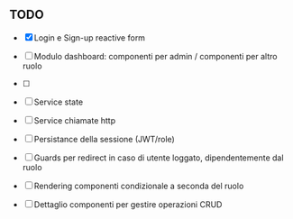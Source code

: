 ## TODO

- [x] Login e Sign-up reactive form


- [ ] Modulo dashboard: componenti per admin / componenti per altro ruolo
- [ ]


- [ ] Service state
- [ ] Service chiamate http
- [ ] Persistance della sessione (JWT/role)


- [ ] Guards per redirect in caso di utente loggato, dipendentemente dal ruolo
- [ ] Rendering componenti condizionale a seconda del ruolo


- [ ] Dettaglio componenti per gestire operazioni CRUD
